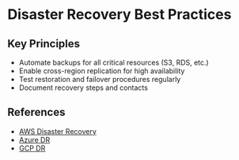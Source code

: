 # Disaster Recovery Best Practices

## Key Principles
- Automate backups for all critical resources (S3, RDS, etc.)
- Enable cross-region replication for high availability
- Test restoration and failover procedures regularly
- Document recovery steps and contacts

## References
- [AWS Disaster Recovery](https://docs.aws.amazon.com/whitepapers/latest/aws-disaster-recovery-workshop/aws-disaster-recovery-workshop.pdf)
- [Azure DR](https://learn.microsoft.com/en-us/azure/architecture/resiliency/disaster-recovery)
- [GCP DR](https://cloud.google.com/architecture/disaster-recovery)
